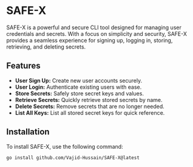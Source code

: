 # SAFE-X

SAFE-X is a powerful and secure CLI tool designed for managing user credentials and secrets. With a focus on simplicity and security, SAFE-X provides a seamless experience for signing up, logging in, storing, retrieving, and deleting secrets.

## Features

- **User Sign Up:** Create new user accounts securely.
- **User Login:** Authenticate existing users with ease.
- **Store Secrets:** Safely store secret keys and values.
- **Retrieve Secrets:** Quickly retrieve stored secrets by name.
- **Delete Secrets:** Remove secrets that are no longer needed.
- **List All Keys:** List all stored secret keys for quick reference.

## Installation

To install SAFE-X, use the following command:

```sh
go install github.com/Vajid-Hussain/SAFE-X@latest
